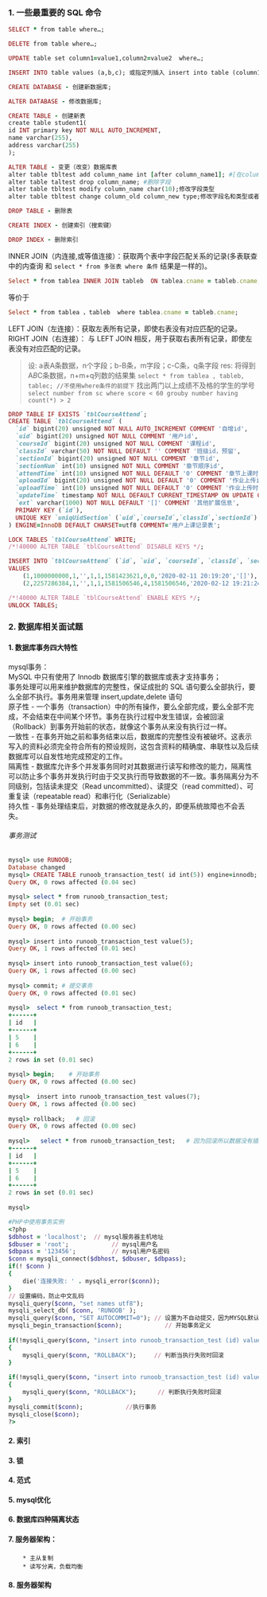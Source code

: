 ### 1. 一些最重要的 SQL 命令
```ruby 
SELECT * from table where…;

DELETE from table where…;

UPDATE table set column1=value1,column2=value2  where…;

INSERT INTO table values (a,b,c); 或指定列插入 insert into table (column1,c2) values (a,b,c);

CREATE DATABASE - 创建新数据库;

ALTER DATABASE - 修改数据库;

CREATE TABLE - 创建新表
create table student1(
id INT primary key NOT NULL AUTO_INCREMENT,
name varchar(255),
address varchar(255)
);

ALTER TABLE - 变更（改变）数据库表
alter table tbltest add column_name int [after column_name1]; #[在column_name1列后]添加一列 column_name
alter table taltest drop column_name; #删除字段
alter table tbltest modify column_name char(10);修改字段类型
alter table tbltest change column_old column_new type;修改字段名和类型或者只修改字段类型

DROP TABLE - 删除表

CREATE INDEX - 创建索引（搜索键）

DROP INDEX - 删除索引
``` 

INNER JOIN（内连接,或等值连接）：获取两个表中字段匹配关系的记录(多表联查中的内查询 和 `select * from 多张表 where 条件` 结果是一样的)。
```ruby 
Select * from tablea INNER JOIN tableb  ON tablea.cname = tableb.cname;
```
等价于
```ruby
Select * from tablea ，tableb  where tablea.cname = tableb.cname;
```
LEFT JOIN（左连接）：获取左表所有记录，即使右表没有对应匹配的记录。
RIGHT JOIN（右连接）： 与 LEFT JOIN 相反，用于获取右表所有记录，即使左表没有对应匹配的记录。

> 设: a表A条数据，n个字段；b-B条，m字段；c-C条，q条字段
  res: 将得到A*B*C条数据，n+m+q列数的结果集
`select * from tablea , tableb, tablec; //不使用where条件的前提下`
> 找出两门以上成绩不及格的学生的学号
`select number from sc where score < 60 grouby number having count(*) > 2 `


```ruby
DROP TABLE IF EXISTS `tblCourseAttend`;
CREATE TABLE `tblCourseAttend` (
  `id` bigint(20) unsigned NOT NULL AUTO_INCREMENT COMMENT '自增id',
  `uid` bigint(20) unsigned NOT NULL COMMENT '用户id',
  `courseId` bigint(20) unsigned NOT NULL COMMENT '课程id',
  `classId` varchar(50) NOT NULL DEFAULT '' COMMENT '班级id，预留',
  `sectionId` bigint(20) unsigned NOT NULL COMMENT '章节id',
  `sectionNum` int(10) unsigned NOT NULL COMMENT '章节顺序id',
  `attendTime` int(10) unsigned NOT NULL DEFAULT '0' COMMENT '章节上课时间',
  `uploadId` bigint(20) unsigned NOT NULL DEFAULT '0' COMMENT '作业上传id',
  `uploadTime` int(10) unsigned NOT NULL DEFAULT '0' COMMENT '作业上传时间',
  `updateTime` timestamp NOT NULL DEFAULT CURRENT_TIMESTAMP ON UPDATE CURRENT_TIMESTAMP COMMENT '更新时间',
  `ext` varchar(1000) NOT NULL DEFAULT '[]' COMMENT '其他扩展信息',
  PRIMARY KEY (`id`),
  UNIQUE KEY `uniqUidSection` (`uid`,`courseId`,`classId`,`sectionId`)
) ENGINE=InnoDB DEFAULT CHARSET=utf8 COMMENT='用户上课记录表';

LOCK TABLES `tblCourseAttend` WRITE;
/*!40000 ALTER TABLE `tblCourseAttend` DISABLE KEYS */;

INSERT INTO `tblCourseAttend` (`id`, `uid`, `courseId`, `classId`, `sectionId`, `sectionNum`, `attendTime`, `uploadId`, `uploadTime`, `updateTime`, `ext`)
VALUES
	(1,1000000000,1,'',1,1,1581423621,0,0,'2020-02-11 20:19:20','[]'),
	(2,2257286384,1,'',1,1,1581506546,4,1581506546,'2020-02-12 19:21:24','[]');

/*!40000 ALTER TABLE `tblCourseAttend` ENABLE KEYS */;
UNLOCK TABLES;
```
  
### 2. 数据库相关面试题
#### 1. 数据库事务四大特性
mysql事务：  
MySQL 中只有使用了 Innodb 数据库引擎的数据库或表才支持事务；  
事务处理可以用来维护数据库的完整性，保证成批的 SQL 语句要么全部执行，要么全部不执行。事务用来管理 insert,update,delete 语句  
原子性 - 一个事务（transaction）中的所有操作，要么全部完成，要么全部不完成，不会结束在中间某个环节。事务在执行过程中发生错误，会被回滚（Rollback）到事务开始前的状态，就像这个事务从来没有执行过一样。  
一致性 - 在事务开始之前和事务结束以后，数据库的完整性没有被破坏。这表示写入的资料必须完全符合所有的预设规则，这包含资料的精确度、串联性以及后续数据库可以自发性地完成预定的工作。  
隔离性 - 数据库允许多个并发事务同时对其数据进行读写和修改的能力，隔离性可以防止多个事务并发执行时由于交叉执行而导致数据的不一致。事务隔离分为不同级别，包括读未提交（Read uncommitted）、读提交（read committed）、可重复读（repeatable read）和串行化（Serializable）  
持久性 - 事务处理结束后，对数据的修改就是永久的，即便系统故障也不会丢失。
###### 事务测试
```ruby
mysql> use RUNOOB;
Database changed
mysql> CREATE TABLE runoob_transaction_test( id int(5)) engine=innodb;  # 创建数据表
Query OK, 0 rows affected (0.04 sec)
 
mysql> select * from runoob_transaction_test;
Empty set (0.01 sec)
 
mysql> begin;  # 开始事务
Query OK, 0 rows affected (0.00 sec)
 
mysql> insert into runoob_transaction_test value(5);
Query OK, 1 rows affected (0.01 sec)
 
mysql> insert into runoob_transaction_test value(6);
Query OK, 1 rows affected (0.00 sec)
 
mysql> commit; # 提交事务
Query OK, 0 rows affected (0.01 sec)
 
mysql>  select * from runoob_transaction_test;
+------+
| id   |
+------+
| 5    |
| 6    |
+------+
2 rows in set (0.01 sec)
 
mysql> begin;    # 开始事务
Query OK, 0 rows affected (0.00 sec)
 
mysql>  insert into runoob_transaction_test values(7);
Query OK, 1 rows affected (0.00 sec)
 
mysql> rollback;   # 回滚
Query OK, 0 rows affected (0.00 sec)
 
mysql>   select * from runoob_transaction_test;   # 因为回滚所以数据没有插入
+------+
| id   |
+------+
| 5    |
| 6    |
+------+
2 rows in set (0.01 sec)
 
mysql>

#PHP中使用事务实例
<?php
$dbhost = 'localhost';  // mysql服务器主机地址
$dbuser = 'root';            // mysql用户名
$dbpass = '123456';          // mysql用户名密码
$conn = mysqli_connect($dbhost, $dbuser, $dbpass);
if(! $conn )
{
    die('连接失败: ' . mysqli_error($conn));
}
// 设置编码，防止中文乱码
mysqli_query($conn, "set names utf8");
mysqli_select_db( $conn, 'RUNOOB' );
mysqli_query($conn, "SET AUTOCOMMIT=0"); // 设置为不自动提交，因为MYSQL默认立即执行
mysqli_begin_transaction($conn);            // 开始事务定义
 
if(!mysqli_query($conn, "insert into runoob_transaction_test (id) values(8)"))
{
    mysqli_query($conn, "ROLLBACK");     // 判断当执行失败时回滚
}
 
if(!mysqli_query($conn, "insert into runoob_transaction_test (id) values(9)"))
{
    mysqli_query($conn, "ROLLBACK");      // 判断执行失败时回滚
}
mysqli_commit($conn);            //执行事务
mysqli_close($conn);
?>
```
#### 2. 索引
#### 3. 锁
#### 4. 范式
#### 5. mysql优化
#### 6. 数据库四种隔离状态
#### 7. 服务器架构：
        * 主从复制
        * 读写分离，负载均衡
#### 8. 服务器架构      




